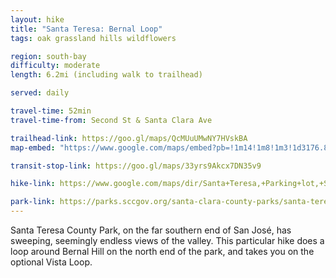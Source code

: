 ```yaml
---
layout: hike
title: "Santa Teresa: Bernal Loop"
tags: oak grassland hills wildflowers

region: south-bay
difficulty: moderate
length: 6.2mi (including walk to trailhead)

served: daily

travel-time: 52min
travel-time-from: Second St & Santa Clara Ave

trailhead-link: https://goo.gl/maps/QcMUuUMwNY7HVskBA
map-embed: "https://www.google.com/maps/embed?pb=!1m14!1m8!1m3!1d3176.8609000082256!2d-121.7948816!3d37.2272769!3m2!1i1024!2i768!4f13.1!3m3!1m2!1s0x808e2fd221f83739%3A0x98e87c2cc2c31a6c!2sBernal-Gulnac-Joice%20Ranch!5e0!3m2!1sen!2sus!4v1687410153482!5m2!1sen!2sus"

transit-stop-link: https://goo.gl/maps/33yrs9Akcx7DN35v9

hike-link: https://www.google.com/maps/dir/Santa+Teresa,+Parking+lot,+San+Jose,+CA/Bernal-Gulnac-Joice+Ranch,+Manila+Drive,+San+Jose,+CA/37.223615,-121.7918936/37.2172687,-121.7962155/37.2186342,-121.8042811/Bernal-Gulnac-Joice+Ranch,+372+Manila+Dr,+San+Jose,+CA+95119/Santa+Teresa,+Parking+lot,+San+Jose,+CA/@37.2263188,-121.8056498,15z/data=!4m29!4m28!1m5!1m1!1s0x808e2e351482fd07:0x5180a91bacfe5c29!2m2!1d-121.7894128!2d37.2361692!1m5!1m1!1s0x808e2fd221f83739:0x98e87c2cc2c31a6c!2m2!1d-121.7983405!2d37.2263131!1m0!1m0!1m0!1m5!1m1!1s0x808e2fd221f83739:0x98e87c2cc2c31a6c!2m2!1d-121.7983405!2d37.2263131!1m5!1m1!1s0x808e2e351482fd07:0x5180a91bacfe5c29!2m2!1d-121.7894128!2d37.2361692!3e2!5m1!1e4

park-link: https://parks.sccgov.org/santa-clara-county-parks/santa-teresa-county-park
---
```


Santa Teresa County Park, on the far southern end of San José, has sweeping, seemingly endless views of the valley. This particular hike does a loop around Bernal Hill on the north end of the park, and takes you on the optional Vista Loop.
